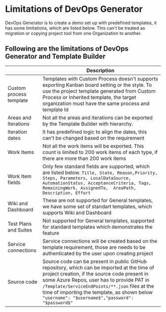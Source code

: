 # Limitations of DevOps Generator

DevOps Generator is to create a demo set up with predefined templates, it has some limitations, which are listed below. This can't be treated as migration or copying project tool from one Organization to another.

## Following are the limitations of DevOps Generator and Template Builder

||Description|
|------|-----|
|Custom process template| Templates with Custom Process doesn't supports exporting Kanban board setting or the style. To use the project template generated from Custom Process or Inherited template, the target organization must have the same process and  template Id|
| Areas and Iterations| Not all the areas and iterations can be exported by the Template Builder with hierarchy. |
|Iteration dates| It has predefined logic to align the dates, this can't be changed based on the requirement |
| Work Items | Not all the work items will be exported. This count is limited to 200 work items of each type, if there are more than 200 work items |
|Work Item fields|Only few standard fields are supported, which are listed below. ```Title, State, Reason,Priority, Steps, Parameters, LocalDataSource, AutomationStatus, AcceptanceCriteria, Tags, RemainingWork, AssignedTo,  AreaPath, Description, Effort```|
| Wiki and Dashboard | These are not supported for General templates, we have some set of standart templates, which supports Wiki and Dashboard|
|Test Plans and Suites| Not supported for General templates, supported for standard templates which demonstrates the feature|
|Service connections|Service connections will be created based on the template requirement, those are needs to be authenticated by the user upon creating project|
|Source code| Source code can be present in public GitHub repository, which can be imported at the time of project creation, if the source code present in some Azure Repos, user has to provide PAT in ```/Template/ServiceEndPoints/**.json``` files at the time of importing the template, as shown below ```"username": "$username$","password": "$password$"``` |


